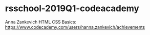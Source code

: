 # rsschool-2019Q1-codeacademy
Anna Zankevich
HTML CSS Basics: https://www.codecademy.com/users/hanna.zankevich/achievements

